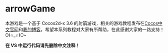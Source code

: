# arrowGame

本游戏是一个基于 Cocos2d-x 3.6 的射箭游戏，相关的游戏教程发布在[Cocos中文官网](http://cn.cocos2d-x.org/)和[我的博客](http://shannn.com/)，希望本系列教程对大家有所帮助，在此感谢大家的一路支持！O(∩_∩)O~

**在 VS 中运行代码请先删除中文注释！**